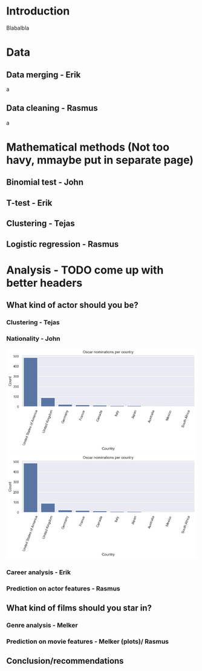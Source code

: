 <!-- ---
# Feel free to add content and custom Front Matter to this file.
# To modify the layout, see https://jekyllrb.com/docs/themes/#overriding-theme-defaults

layout: home
--- -->

# Introduction

Blabalbla


# Data

## Data merging - Erik
a

## Data cleaning - Rasmus
a


# Mathematical methods (Not too havy, mmaybe put in separate page)

## Binomial test - John

## T-test - Erik

## Clustering - Tejas

## Logistic regression - Rasmus




# Analysis - TODO come up with better headers



## What kind of actor should you be?

### Clustering - Tejas

### Nationality - John

![image](images/oscar-nom-per-country.png)
![image](images/oscar-nom-per-country.png)

### Career analysis - Erik

### Prediction on actor features - Rasmus




## What kind of films should you star in?

### Genre analysis - Melker

### Prediction on movie features - Melker (plots)/ Rasmus





## Conclusion/recommendations
